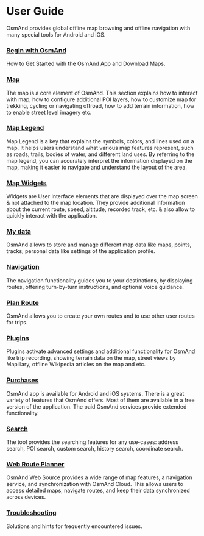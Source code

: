 # User Guide

OsmAnd provides global offline map browsing and offline navigation with many special tools for Android and iOS.


### [Begin with OsmAnd](./start-with/index.md)

How to Get Started with the OsmAnd App and Download Maps.

### [Map](./map/index.md)

The map is a core element of OsmAnd. This section explains how to interact with map, how to configure additional POI layers, how to customize map for trekking, cycling or navigating offroad, how to add terrain information, how to enable street level imagery etc.

### [Map Legend](./map-legend/index.md)

Map Legend is a key that explains the symbols, colors, and lines used on a map. It helps users understand what various map features represent, such as roads, trails, bodies of water, and different land uses. By referring to the map legend, you can accurately interpret the information displayed on the map, making it easier to navigate and understand the layout of the area.

### [Map Widgets](./widgets/index.md)

Widgets are User Interface elements that are displayed over the map screen & not attached to the map location. They provide additional information about the current route, speed, altitude, recorded track, etc. & also allow to quickly interact with the application.

### [My data](./personal/index.md)

OsmAnd allows to store and manage different map data like maps, points, tracks; personal data like settings of the application profile.

### [Navigation](./navigation/index.md)

The navigation functionality guides you to your destinations, by displaying routes, offering turn-by-turn instructions, and optional voice guidance.


### [Plan Route](./plan-route/index.md)

OsmAnd allows you to create your own routes and to use other user routes for trips.

### [Plugins](./plugins/index.md)

Plugins activate advanced settings and additional functionality for OsmAnd like trip recording, showing terrain data on the map, street views by Mapillary, offline Wikipedia articles on the map and etc.

### [Purchases](./purchases/index.md)

OsmAnd app is available for Android and iOS systems. There is a great variety of features that OsmAnd offers. Most of them are available in a free version of the application. The paid OsmAnd services provide extended functionality.

### [Search](./search/index.md)

The tool provides the searching features for any use-cases: address search, POI search, custom search, history search, coordinate search.

### [Web Route Planner](./web/index.md)

OsmAnd Web Source provides a wide range of map features, a navigation service, and synchronization with OsmAnd Cloud. This allows users to access detailed maps, navigate routes, and keep their data synchronized across devices.

### [Troubleshooting](./troubleshooting/index.md)

Solutions and hints for frequently encountered issues.
